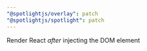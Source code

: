 ```yaml
---
"@spotlightjs/overlay": patch
"@spotlightjs/spotlight": patch
---
```


Render React _after_ injecting the DOM element
